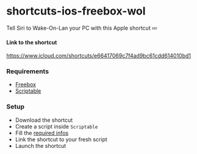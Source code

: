# shortcuts-ios-freebox-wol

Tell Siri to Wake-On-Lan your PC with this Apple shortcut 💤

#### Link to the shortcut
https://www.icloud.com/shortcuts/e66417069c7f4ad9bc61cdd614010bd1

### Requirements
- [Freebox](https://portail.free.fr/)
- [Scriptable](https://scriptable.app/)

### Setup
- Download the shortcut
- Create a script inside `Scriptable`
- Fill the [required infos](https://github.com/azerpas/shortcuts-ios-freebox-wol/blob/61629596c68271aa1b62ebab7c4b133d93784420/scriptable.js#L173)
- Link the shortcut to your fresh script
- Launch the shortcut
